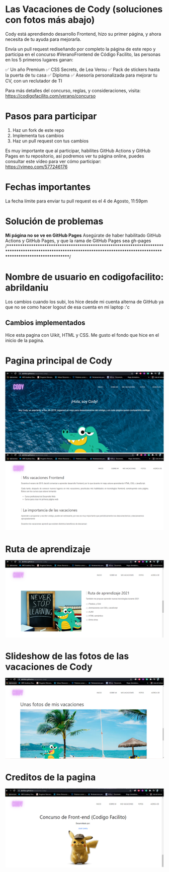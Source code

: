 # Las Vacaciones de Cody (soluciones con fotos más abajo)
Cody está aprendiendo desarrollo Frontend, hizo su primer página, y ahora necesita de tu ayuda para mejorarla.

Envía un pull request rediseñando por completo la página de este repo y participa en el concurso #VeranoFrontend de Código Facilito, las personas en los 5 primeros lugares ganan:

✅ Un año Premium
✅ CSS Secrets, de Lea Verou
✅ Pack de stickers hasta la puerta de tu casa
✅ Diploma
✅ Asesoría personalizada para mejorar tu CV, con un reclutador de TI

Para más detalles del concurso, reglas, y consideraciones, visita: https://codigofacilito.com/verano/concurso


# Pasos para participar

1. Haz un fork de este repo
2. Implementa tus cambios
3. Haz un pull request con tus cambios

Es muy importante que al participar, habilites GitHub Actions y GitHub Pages en tu repositorio, así podremos ver tu página online, puedes consultar este vídeo para ver cómo participar: https://vimeo.com/577246176

# Fechas importantes
La fecha límite para enviar tu pull request es el 4 de Agosto, 11:59pm

# Solución de problemas

**Mi página no se ve en GitHub Pages**
Asegúrate de haber habilitado GitHub Actions y GitHub Pages, y que la rama de GitHub Pages sea gh-pages
/***************************************************************************************************************************************************************************/
# Nombre de usuario en codigofacilito: abrildaniu
Los cambios cuando los subi, los hice desde mi cuenta alterna de GitHub ya que no se como hacer logout de esa cuenta en mi laptop :'c

## Cambios implementados

Hice esta pagina con Uikit, HTML y CSS. Me gusto el fondo que hice en el inicio de la pagina.

# Pagina principal de Cody

![imagen1](./public/images/Captura1.PNG)
![imagen2](./public/images/Captura2.PNG)

# Ruta de aprendizaje
![imagen3](./public/images/Captura3.PNG)
# Slideshow de las fotos de las vacaciones de Cody
![imagen4](./public/images/Captura4.PNG)
# Creditos de la pagina
![imagen5](./public/images/Captura5.PNG)
